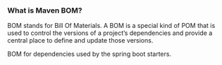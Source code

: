 ###  What is Maven BOM?
BOM stands for Bill Of Materials. A BOM is a special kind of POM that is used to control the versions of a project’s dependencies and provide a central place to define and update those versions.

BOM for dependencies used by the spring boot starters.